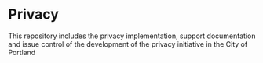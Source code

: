 # Privacy
This repository includes the privacy implementation, support documentation and issue control of the development of the privacy initiative in the City of Portland
